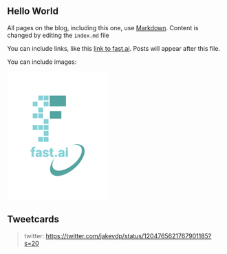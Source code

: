 ## Hello World

All pages on the blog, including this one, use [Markdown](https://guides.github.com/features/mastering-markdown/). 
Content is changed by editing the `index.md` file

You can include links, like this [link to fast.ai](https://www.fast.ai). Posts will appear after this file. 

You can include images:

![Image of fast.ai logo](images/logo.png)

## Tweetcards

> twitter: https://twitter.com/jakevdp/status/1204765621767901185?s=20
